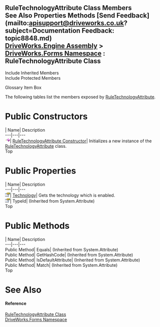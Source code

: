 RuleTechnologyAttribute Class Members   
See Also Properties Methods [Send Feedback](mailto:apisupport@driveworks.co.uk?subject=Documentation Feedback: topic8848.md)  
[DriveWorks.Engine Assembly](topic2156.md) > [DriveWorks.Forms Namespace](topic7266.md) : RuleTechnologyAttribute Class  
---  
  
Include Inherited Members    
Include Protected Members  


Glossary Item Box

The following tables list the members exposed by [RuleTechnologyAttribute](topic8848.md).

# Public Constructors

| Name| Description  
---|---|---  
![Public Constructor](dotnetimages/publicConstructor.gif)| [RuleTechnologyAttribute Constructor](topic8854.md)| Initializes a new instance of the [RuleTechnologyAttribute](topic8848.md) class.   
Top

# Public Properties

| Name| Description  
---|---|---  
![Public Property](dotnetimages/publicProperty.gif)| [Technology](topic8855.md)| Gets the technology which is enabled.   
![Public Property](dotnetimages/publicProperty.gif)| TypeId|  (Inherited from System.Attribute)  
Top

# Public Methods

| Name| Description  
---|---|---  
Public Method| Equals|  (Inherited from System.Attribute)  
Public Method| GetHashCode|  (Inherited from System.Attribute)  
Public Method| IsDefaultAttribute|  (Inherited from System.Attribute)  
Public Method| Match|  (Inherited from System.Attribute)  
Top

# See Also

#### Reference

[RuleTechnologyAttribute Class](topic8848.md)   
[DriveWorks.Forms Namespace](topic7266.md)



